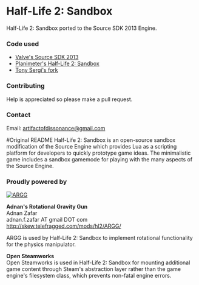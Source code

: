 # Half-Life 2: Sandbox
Half-Life 2: Sandbox ported to the Source SDK 2013 Engine.

### Code used
* [Valve's Source SDK 2013](https://github.com/valveSoftware/source-sdk-2013)
* [Planimeter's Half-Life 2: Sandbox](https://github.com/planimeter/hl2sb-src)
* [Tony Sergi's fork](https://github.com/tonysergi/source-sdk-2013)

### Contributing
Help is appreciated so please make a pull request.

### Contact
Email: artifactofdissonance@gmail.com

#Original README
Half-Life 2: Sandbox is an open-source sandbox modification of the Source Engine which provides Lua as a scripting platform for developers to quickly prototype game ideas. The minimalistic game includes a sandbox gamemode for playing with the many aspects of the Source Engine.

### Proudly powered by

[![ARGG](http://media.moddb.com/images/downloads/1/6/5011/profile.jpg "ARGG")](http://skew.telefragged.com/mods/hl2/ARGG)

**Adnan's Rotational Gravity Gun**  
Adnan Zafar  
adnan.f.zafar AT gmail DOT com  
http://skew.telefragged.com/mods/hl2/ARGG/  

ARGG is used by Half-Life 2: Sandbox to implement rotational functionality for the physics manipulator.

**Open Steamworks**  
Open Steamworks is used in Half-Life 2: Sandbox for mounting additional game content through Steam's abstraction layer rather than the game engine's filesystem class, which prevents non-fatal engine errors.